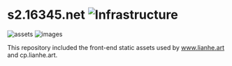 # s2.16345.net ![Infrastructure](https://img.shields.io/badge/Tencent%20Cloud-00a4ff?style=flat-square&logo=icloud&logoColor=white)

![assets](https://github.com/United-Music/s2.16345.net/workflows/assets/badge.svg)
![images](https://github.com/United-Music/s2.16345.net/workflows/images/badge.svg)

This repository included the front-end static assets used by www.lianhe.art and cp.lianhe.art.